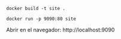 ```
docker build -t site .
```

```
docker run -p 9090:80 site
```

Abrir en el navegador: http://localhost:9090